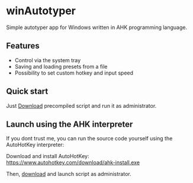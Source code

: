 # winAutotyper
Simple autotyper app for Windows written in AHK programming language.

## Features
- Control via the system tray
- Saving and loading presets from a file
- Possibility to set custom hotkey and input speed

## Quick start
Just [Download](https://github.com/notsyncing12309/winautotyper/blob/fdb469e5ac01ad0b61326c3fd006be38fc36eefa/winautotyper.exe) precompiled script and run it as administrator.

## Launch using the AHK interpreter
If you dont trust me, you can run the source code yourself using the AutoHotKey interpreter:

Download and install AutoHotKey:
https://www.autohotkey.com/download/ahk-install.exe

Then, [download](https://github.com/notsyncing12309/winautotyper/tree/main/src) and launch script as administrator.
